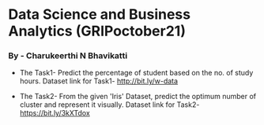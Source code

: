 # Data Science and Business Analytics (GRIPoctober21)

### By - Charukeerthi N Bhavikatti

- The Task1- Predict the percentage of student based on the no. of study hours. Dataset link for Task1- http://bit.ly/w-data 

- The Task2- From the given 'Iris' Dataset, predict the optimum number of cluster and represent it visually. Dataset link for Task2- https://bit.ly/3kXTdox
